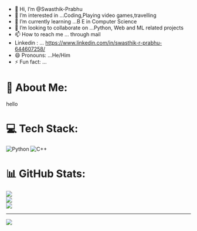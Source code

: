 - 👋 Hi, I’m @Swasthik-Prabhu
- 👀 I’m interested in ...Coding,Playing video games,travelling
- 🌱 I’m currently learning ...B E in Computer Science
- 💞️ I’m looking to collaborate on ...Python, Web and ML related projects
- 📫 How to reach me ... through mail
- Linkedin : ... https://www.linkedin.com/in/swasthik-r-prabhu-644607258/
- 😄 Pronouns: ...He/Him
- ⚡ Fun fact: ...
# 💫 About Me:
hello


# 💻 Tech Stack:
![Python](https://img.shields.io/badge/python-3670A0?style=for-the-badge&logo=python&logoColor=ffdd54) ![C++](https://img.shields.io/badge/c++-%2300599C.svg?style=for-the-badge&logo=c%2B%2B&logoColor=white)
# 📊 GitHub Stats:
![](https://github-readme-stats.vercel.app/api?username=Swasthik-Prabhu&theme=dracula&hide_border=false&include_all_commits=false&count_private=false)<br/>
![](https://github-readme-streak-stats.herokuapp.com/?user=Swasthik-Prabhu&theme=dracula&hide_border=false)<br/>
![](https://github-readme-stats.vercel.app/api/top-langs/?username=Swasthik-Prabhu&theme=dracula&hide_border=false&include_all_commits=false&count_private=false&layout=compact)

---
[![](https://visitcount.itsvg.in/api?id=Swasthik-Prabhu&icon=0&color=1)](https://visitcount.itsvg.in)

<!-- Proudly created with GPRM ( https://gprm.itsvg.in ) -->
<!---
Swasthik-Prabhu/Swasthik-Prabhu is a ✨ special ✨ repository because its `README.md` (this file) appears on your GitHub profile.
You can click the Preview link to take a look at your changes.
--->
